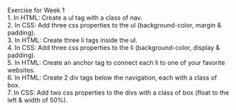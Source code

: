 Exercise for Week 1<br>
	1. In HTML: Create a ul tag with a class of nav.<br>
	2. In CSS: Add three css properties to the ul (background-color, margin & padding).<br>
	3. In HTML: Create three li tags inside the ul.<br>
	4. In CSS: Add three css properties to the li (background-color, display & padding).<br>
	5. In HTML: Create an anchor tag to connect each li to one of your favorite websites.<br>
	6. In HTML: Create 2 div tags below the navigation, each with a class of box.<br>
	7. In CSS: Add two css properties to the divs with a class of box (float to the left & width of 50%).<br>
	
